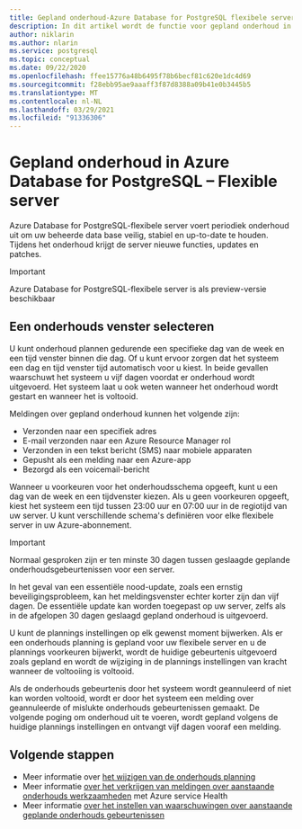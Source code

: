 ```yaml
---
title: Gepland onderhoud-Azure Database for PostgreSQL flexibele server
description: In dit artikel wordt de functie voor gepland onderhoud in Azure Database for PostgreSQL-flexibele server beschreven.
author: niklarin
ms.author: nlarin
ms.service: postgresql
ms.topic: conceptual
ms.date: 09/22/2020
ms.openlocfilehash: ffee15776a48b6495f78b6becf81c620e1dc4d69
ms.sourcegitcommit: f28ebb95ae9aaaff3f87d8388a09b41e0b3445b5
ms.translationtype: MT
ms.contentlocale: nl-NL
ms.lasthandoff: 03/29/2021
ms.locfileid: "91336306"
---
```

# <a name="scheduled-maintenance-in-azure-database-for-postgresql--flexible-server"></a>Gepland onderhoud in Azure Database for PostgreSQL – Flexible server
 
Azure Database for PostgreSQL-flexibele server voert periodiek onderhoud uit om uw beheerde data base veilig, stabiel en up-to-date te houden. Tijdens het onderhoud krijgt de server nieuwe functies, updates en patches.
 
> [!IMPORTANT]
> Azure Database for PostgreSQL-flexibele server is als preview-versie beschikbaar
 
## <a name="selecting-a-maintenance-window"></a>Een onderhouds venster selecteren
 
U kunt onderhoud plannen gedurende een specifieke dag van de week en een tijd venster binnen die dag. Of u kunt ervoor zorgen dat het systeem een dag en tijd venster tijd automatisch voor u kiest. In beide gevallen waarschuwt het systeem u vijf dagen voordat er onderhoud wordt uitgevoerd. Het systeem laat u ook weten wanneer het onderhoud wordt gestart en wanneer het is voltooid.
 
Meldingen over gepland onderhoud kunnen het volgende zijn:
 
* Verzonden naar een specifiek adres
* E-mail verzonden naar een Azure Resource Manager rol
* Verzonden in een tekst bericht (SMS) naar mobiele apparaten
* Gepusht als een melding naar een Azure-app
* Bezorgd als een voicemail-bericht
 
Wanneer u voorkeuren voor het onderhoudsschema opgeeft, kunt u een dag van de week en een tijdvenster kiezen. Als u geen voorkeuren opgeeft, kiest het systeem een tijd tussen 23:00 uur en 07:00 uur in de regiotijd van uw server. U kunt verschillende schema's definiëren voor elke flexibele server in uw Azure-abonnement. 
 
> [!IMPORTANT]
> Normaal gesproken zijn er ten minste 30 dagen tussen geslaagde geplande onderhoudsgebeurtenissen voor een server.
>
> In het geval van een essentiële nood-update, zoals een ernstig beveiligingsprobleem, kan het meldingsvenster echter korter zijn dan vijf dagen. De essentiële update kan worden toegepast op uw server, zelfs als in de afgelopen 30 dagen geslaagd gepland onderhoud is uitgevoerd.

U kunt de plannings instellingen op elk gewenst moment bijwerken. Als er een onderhouds planning is gepland voor uw flexibele server en u de plannings voorkeuren bijwerkt, wordt de huidige gebeurtenis uitgevoerd zoals gepland en wordt de wijziging in de plannings instellingen van kracht wanneer de voltooiing is voltooid. 

Als de onderhouds gebeurtenis door het systeem wordt geannuleerd of niet kan worden voltooid, wordt er door het systeem een melding over geannuleerde of mislukte onderhouds gebeurtenissen gemaakt. De volgende poging om onderhoud uit te voeren, wordt gepland volgens de huidige plannings instellingen en ontvangt vijf dagen vooraf een melding.
 
## <a name="next-steps"></a>Volgende stappen
 
* Meer informatie over [het wijzigen van de onderhouds planning](how-to-maintenance-portal.md)
* Meer informatie [over het verkrijgen van meldingen over aanstaande onderhouds werkzaamheden](../../service-health/service-notifications.md) met Azure service Health
* Meer informatie [over het instellen van waarschuwingen over aanstaande geplande onderhouds gebeurtenissen](../../service-health/resource-health-alert-monitor-guide.md)
